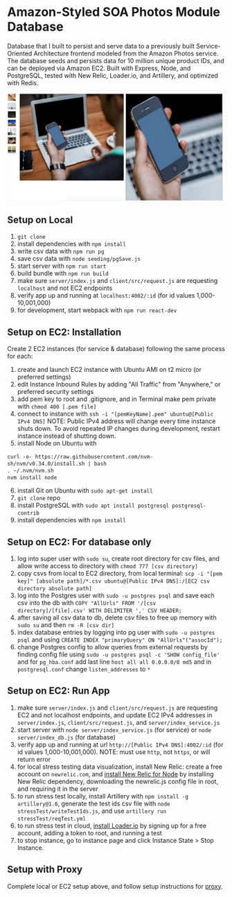 # Amazon-Styled SOA Photos Module Database

Database that I built to persist and serve data to a previously built Service-Oriented Architecture frontend modeled from the Amazon Photos service. The database seeds and persists data for 10 million unique product IDs, and can be deployed via Amazon EC2. Built with Express, Node, and PostgreSQL, tested with New Relic, Loader.io, and Artillery, and optimized with Redis.

<p align="center">
<img src="screenshot.png" width="600"/>
</p>

## Setup on Local

1. `git clone`
1. install dependencies with `npm install`
1. write csv data with `npm run pg`
1. save csv data with `node seeding/pgSave.js`
1. start server with `npm run start`
1. build bundle with `npm run build`
1. make sure `server/index.js` and `client/src/request.js` are requesting `localhost` and not EC2 endpoints
1. verify app up and running at `localhost:4002/:id` (for id values 1,000-10,001,000)
1. for development, start webpack with `npm run react-dev`

## Setup on EC2: Installation

Create 2 EC2 instances (for service & database) following the same process for each:

1. create and launch EC2 instance with Ubuntu AMI on t2 micro (or preferred settings)
1. edit Instance Inbound Rules by adding "All Traffic" from "Anywhere," or preferred security settings
1. add pem key to root and .gitignore, and in Terminal make pem private with `chmod 400 [.pem file]`
1. connect to instance with `ssh -i "[pemKeyName].pem" ubuntu@[Public IPv4 DNS]`
NOTE: Public IPv4 address will change every time instance shuts down. To avoid repeated IP changes during development, restart instance instead of shutting down.
1. install Node on Ubuntu with
```
curl -o- https://raw.githubusercontent.com/nvm-sh/nvm/v0.34.0/install.sh | bash
. ~/.nvm/nvm.sh
nvm install node
```
6. install Git on Ubuntu with `sudo apt-get install`
1. `git clone` repo
1. install PostgreSQL with `sudo apt install postgresql postgresql-contrib`
1. install dependencies with `npm install`

## Setup on EC2: For database only

1. log into super user with `sudo su`, create root directory for csv files, and allow write access to directory with `chmod 777 [csv directory]`
1. copy csvs from local to EC2 directory, from local terminal: `scp -i "[pem key]" [absolute path]/*.csv ubuntu@[Public IPv4 DNS]:/[EC2 csv directory absolute path]`
1. log into the Postgres user with `sudo -u postgres psql` and save each csv into the db with `COPY "AllUrls" FROM '/[csv directory]/[file].csv' WITH DELIMITER ',' CSV HEADER;`
1. after saving all csv data to db, delete csv files to free up memory with `sudo su` and then `rm -R [csv dir]`
1. index database entries by logging into pg user with `sudo -u postgres psql` and using `CREATE INDEX "primaryQuery" ON "AllUrls"("assocId");`
1. change Postgres config to allow queries from external requests by finding config file using `sudo -u postgres psql -c 'SHOW config_file'` and for `pg_hba.conf` add last line `host all all 0.0.0.0/0 md5` and in `postgresql.conf` change `listen_addresses` to `*`

## Setup on EC2: Run App

1. make sure `server/index.js` and `client/src/request.js` are requesting EC2 and not localhost endpoints, and update EC2 IPv4 addresses in `server/index.js`, `client/src/request.js`, and `server/index_service.js`
1. start server with `node server/index_service.js` (for service) or `node server/index_db.js` (for database)
1. verify app up and running at url `http://[Public IPv4 DNS]:4002/:id` (for id values 1,000-10,001,000).
NOTE: must use `http`, not `https`, or will return error
1. for local stress testing data visualization, install New Relic: create a free account on `newrelic.com`, and [install New Relic for Node](https://docs.newrelic.com/docs/agents/nodejs-agent/installation-configuration/install-nodejs-agent/) by installing New Relic dependency, downloading the newrelic.js config file in root, and requiring it in the server
1. to run stress test locally, install Artillery with `npm install -g artillery@1.6`, generate the test ids csv file with `node stressTest/writeTestIds.js`, and use `artillery run stressTest/reqTest.yml`
1. to run stress test in cloud, [install Loader.io](https://loader.io/) by signing up for a free account, adding a token to root, and running a test
1. to stop instance, go to instance page and click Instance State > Stop Instance.

## Setup with Proxy

Complete local or EC2 setup above, and follow setup instructions for [proxy](https://github.com/jhou12/soa-db-stress-testing-proxy).

